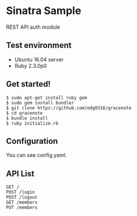 Sinatra Sample
==============

REST API auth module

Test environment
----------------

* Ubuntu 16.04 server
* Ruby 2.3.0p0

Get started!
------------
	$ sudo apt-get install ruby gem
	$ sudo gem install bundler
	$ git clone https://github.com/odg0318/gracenote
	$ cd gracenote
	$ bundle install
	$ ruby initialize.rb
	
Configuration
-------------

You can see config.yaml.

API List
--------
	GET /
	POST /login
	POST /logout
	GET /members
	PUT /members
